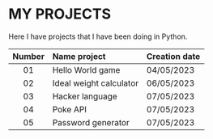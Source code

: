# MY PROJECTS 

Here I have projects that I have been doing in Python.

| Number    | Name project      | Creation date |
|:---------:|:------------------|:--------------|
| 01        | Hello World game | 04/05/2023 |  
| 02        | Ideal weight calculator | 06/05/2023 |  
| 03        | Hacker language | 07/05/2023 |
| 04        | Poke API | 07/05/2023 |
| 05        | Password generator | 07/05/2023 | 
